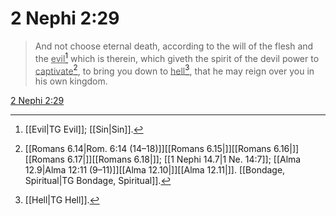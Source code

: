 # 2 Nephi 2:29

> And not choose eternal death, according to the will of the flesh and the <u>evil</u>[^a] which is therein, which giveth the spirit of the devil power to <u>captivate</u>[^b], to bring you down to <u>hell</u>[^c], that he may reign over you in his own kingdom.

[2 Nephi 2:29](https://www.churchofjesuschrist.org/study/scriptures/bofm/2-ne/2?lang=eng&id=p29#p29)


[^a]: [[Evil|TG Evil]]; [[Sin|Sin]].  
[^b]: [[Romans 6.14|Rom. 6:14 (14–18)]][[Romans 6.15|]][[Romans 6.16|]][[Romans 6.17|]][[Romans 6.18|]]; [[1 Nephi 14.7|1 Ne. 14:7]]; [[Alma 12.9|Alma 12:11 (9–11)]][[Alma 12.10|]][[Alma 12.11|]]. [[Bondage, Spiritual|TG Bondage, Spiritual]].  
[^c]: [[Hell|TG Hell]].  
